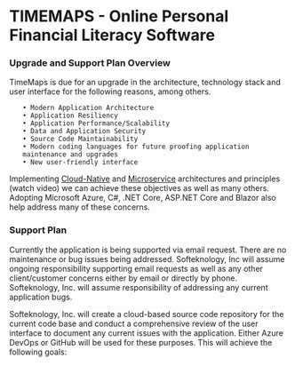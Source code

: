 # TIMEMAPS - Online Personal Financial Literacy Software

<H3>Upgrade and Support Plan Overview</H3>

<p>
  TimeMaps is due for an upgrade in the architecture, technology stack and user interface for the following reasons, among others.

  <ul>
    
    • Modern Application Architecture    
    • Application Resiliency    
    • Application Performance/Scalability
    • Data and Application Security
    • Source Code Maintainability
    • Modern coding languages for future proofing application maintenance and upgrades
    • New user-friendly interface
  
  </ul>

Implementing  [Cloud-Native](https://learn.microsoft.com/en-us/dotnet/architecture/cloud-native/definition) and [Microservice](https://learn.microsoft.com/en-us/azure/architecture/microservices/) 
architectures and principles (watch video) we can achieve these objectives as well as many others.  Adopting Microsoft Azure, C#, .NET Core, ASP.NET Core and Blazor also help address many of these concerns.
</p>

<H3>Support Plan</H3>

<p>
  Currently the application is being supported via email request.  There are no maintenance or bug issues being addressed.  Softeknology, Inc will assume ongoing responsibility supporting email requests as well as 
  any other client/customer concerns either by email or directly by phone.  Softeknology, Inc. will assume responsibility of addressing any current application bugs.
</p>

<p>
  Softeknology, Inc. will create a cloud-based source code repository for the current code base and conduct a comprehensive review of the user interface to document any current issues with the application.  Either    Azure DevOps or GitHub will be used for these purposes.  This will achieve the following goals:
</p>
